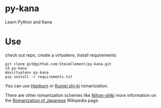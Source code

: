 # py-kana
Learn Python and Kana

# Use

check out repo, create a virtualenv, install requirements

```
git clone git@github.com:SteveClement/py-kana.git
cd py-kana
mkvirtualenv py-kana
pip install -r requirements.txt
```

You can use [Hepburn](https://en.wikipedia.org/wiki/Hepburn_romanization) or [Kunrei shi-ki](https://en.wikipedia.org/wiki/Kunrei-shiki_romanization) romanization.

There are other romanization schemes like [Nihon-shiki](https://en.wikipedia.org/wiki/Nihon-shiki_romanization) more information on the [Romanization of Japanese](https://en.wikipedia.org/wiki/Romanization_of_Japanese) Wikipedia page.
